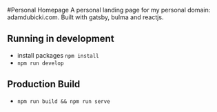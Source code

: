 #Personal Homepage
A personal landing page for my personal domain: adamdubicki.com. Built with gatsby, bulma and reactjs.

## Running in development
* install packages `npm install`
* `npm run develop`

## Production Build
* `npm run build && npm run serve`